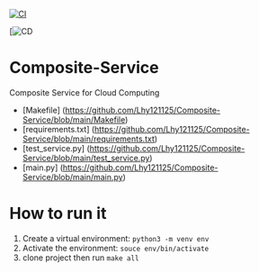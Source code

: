 [![CI](https://github.com/Lhy121125/Composite-Service/actions/workflows/main.yml/badge.svg)](https://github.com/Lhy121125/Composite-Service/actions/workflows/main.yml)

[![CD](https://codebuild.us-east-2.amazonaws.com/badges?uuid=eyJlbmNyeXB0ZWREYXRhIjoicWxpaVlvNG5kQjFEQ0R0UE9uK2h4dHNDTDJFNElaMWdwYzlQUXZ4ODhvRks0MnJqcWI1S0orZjVWWVdQNTNjeW0ySllsSGZmWFgxRVN1OWZxVVZiam0wPSIsIml2UGFyYW1ldGVyU3BlYyI6InFmcjJrTjdnUnQySkNBcW4iLCJtYXRlcmlhbFNldFNlcmlhbCI6MX0%3D&branch=main)

# Composite-Service
Composite Service for Cloud Computing

* [Makefile] (https://github.com/Lhy121125/Composite-Service/blob/main/Makefile)
* [requirements.txt] (https://github.com/Lhy121125/Composite-Service/blob/main/requirements.txt)
* [test_service.py] (https://github.com/Lhy121125/Composite-Service/blob/main/test_service.py)
* [main.py] (https://github.com/Lhy121125/Composite-Service/blob/main/main.py)

# How to run it
1. Create a virtual environment: `python3 -m venv env`
2. Activate the environment: `souce env/bin/activate`
3. clone project then run `make all`
